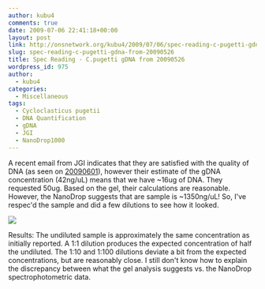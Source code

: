 ```yaml
---
author: kubu4
comments: true
date: 2009-07-06 22:41:18+00:00
layout: post
link: http://onsnetwork.org/kubu4/2009/07/06/spec-reading-c-pugetti-gdna-from-20090526/
slug: spec-reading-c-pugetti-gdna-from-20090526
title: Spec Reading - C.pugetti gDNA from 20090526
wordpress_id: 975
author:
  - kubu4
categories:
  - Miscellaneous
tags:
  - Cycloclasticus pugetii
  - DNA Quantification
  - gDNA
  - JGI
  - NanoDrop1000
---
```


A recent email from JGI indicates that they are satisfied with the quality of DNA (as seen on [20090601](/Sam%27s+Working+Notebook+Jun-Aug+2009#sjw20090601)), however their estimate of the gDNA concentration (42ng/uL) means that we have ~16ug of DNA. They requested 50ug. Based on the gel, their calculations are reasonable. However, the NanoDrop suggests that are sample is ~1350ng/uL! So, I've respec'd the sample and did a few dilutions to see how it looked.

![](http://eagle.fish.washington.edu/Arabidopsis/20090706%20DNA%20SJW.jpg)

Results: The undiluted sample is approximately the same concentration as initially reported. A 1:1 dilution produces the expected concentration of half the undiluted. The 1:10 and 1:100 dilutions deviate a bit from the expected concentrations, but are reasonably close. I still don't know how to explain the discrepancy between what the gel analysis suggests vs. the NanoDrop spectrophotometric data.
